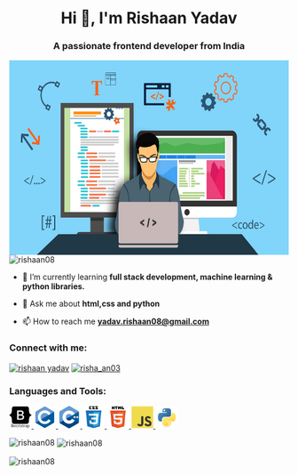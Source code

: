 <h1 align="center">Hi 👋, I'm Rishaan Yadav</h1>
<h3 align="center">A passionate frontend developer from India</h3>
<img align="right" alt="Coding" height="350" src="./developer.jpeg">

<p align="left"> <img src="https://komarev.com/ghpvc/?username=rishaan08&label=Profile%20views&color=0e75b6&style=flat" alt="rishaan08" /> </p>

- 🌱 I’m currently learning **full stack development, machine learning & python libraries.**

- 💬 Ask me about **html,css and python**

- 📫 How to reach me **yadav.rishaan08@gmail.com**

<h3 align="left">Connect with me:</h3>
<p align="left">
<a href="https://linkedin.com/in/rishaan yadav" target="blank"><img align="center" src="https://raw.githubusercontent.com/rahuldkjain/github-profile-readme-generator/master/src/images/icons/Social/linked-in-alt.svg" alt="rishaan yadav" height="30" width="40" /></a>
<a href="https://instagram.com/risha_an03" target="blank"><img align="center" src="https://raw.githubusercontent.com/rahuldkjain/github-profile-readme-generator/master/src/images/icons/Social/instagram.svg" alt="risha_an03" height="30" width="40" /></a>
</p>

<h3 align="left">Languages and Tools:</h3>
<p align="left"> <a href="https://getbootstrap.com" target="_blank" rel="noreferrer"> <img src="https://raw.githubusercontent.com/devicons/devicon/master/icons/bootstrap/bootstrap-plain-wordmark.svg" alt="bootstrap" width="40" height="40"/> </a> <a href="https://www.cprogramming.com/" target="_blank" rel="noreferrer"> <img src="https://raw.githubusercontent.com/devicons/devicon/master/icons/c/c-original.svg" alt="c" width="40" height="40"/> </a> <a href="https://www.w3schools.com/cpp/" target="_blank" rel="noreferrer"> <img src="https://raw.githubusercontent.com/devicons/devicon/master/icons/cplusplus/cplusplus-original.svg" alt="cplusplus" width="40" height="40"/> </a> <a href="https://www.w3schools.com/css/" target="_blank" rel="noreferrer"> <img src="https://raw.githubusercontent.com/devicons/devicon/master/icons/css3/css3-original-wordmark.svg" alt="css3" width="40" height="40"/> </a> <a href="https://www.w3.org/html/" target="_blank" rel="noreferrer"> <img src="https://raw.githubusercontent.com/devicons/devicon/master/icons/html5/html5-original-wordmark.svg" alt="html5" width="40" height="40"/> </a> <a href="https://developer.mozilla.org/en-US/docs/Web/JavaScript" target="_blank" rel="noreferrer"> <img src="https://raw.githubusercontent.com/devicons/devicon/master/icons/javascript/javascript-original.svg" alt="javascript" width="40" height="40"/> </a> <a href="https://www.python.org" target="_blank" rel="noreferrer"> <img src="https://raw.githubusercontent.com/devicons/devicon/master/icons/python/python-original.svg" alt="python" width="40" height="40"/> </a> </p>

<p><img align="left" src="https://github-readme-stats.vercel.app/api/top-langs?username=rishaan08&show_icons=true&locale=en&layout=compact" alt="rishaan08" /></p>

<p>&nbsp;<img align="center" src="https://github-readme-stats.vercel.app/api?username=rishaan08&show_icons=true&locale=en" alt="rishaan08" /></p>

<p><img align="center" src="https://github-readme-streak-stats.herokuapp.com/?user=rishaan08&" alt="rishaan08" /></p>
